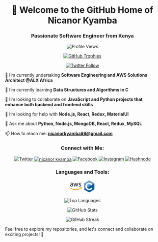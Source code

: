 <h1 align="center">👋 Welcome to the GitHub Home of Nicanor Kyamba</h1>
<h3 align="center">Passionate Software Engineer from Kenya</h3>

<p align="center">
  <img src="https://komarev.com/ghpvc/?username=nicanorkyamba&label=Profile%20views&color=0e75b6&style=flat" alt="Profile Views" />
</p>

<p align="center">
  <a href="https://github.com/ryo-ma/github-profile-trophy">
    <img src="https://github-profile-trophy.vercel.app/?username=nicanorkyamba" alt="GitHub Trophies" />
  </a>
</p>

<p align="center">
  <a href="https://twitter.com/nicanor_kyamba" target="_blank">
    <img src="https://img.shields.io/twitter/follow/nicanor_kyamba?logo=twitter&style=for-the-badge" alt="Twitter Follow" />
  </a>
</p>

🔭 I’m currently undertaking **Software Engineering and AWS Solutions Architect @ALX Africa**

🌱 I’m currently learning **Data Structures and Algorithms in C**

👯 I’m looking to collaborate on **JavaScript and Python projects that enhance both backend and frontend skills**

🤝 I’m looking for help with **Node.js, React, Redux, MaterialUI**

💬 Ask me about **Python, Node.js, MongoDB, React, Redux, MySQL**

📫 How to reach me: **nicanorkyamba98@gmail.com**

<h3 align="center">Connect with Me:</h3>
<p align="center">
  <a href="https://twitter.com/nicanor_kyamba" target="_blank">
    <img src="https://raw.githubusercontent.com/rahuldkjain/github-profile-readme-generator/master/src/images/icons/Social/twitter.svg" alt="Twitter" height="30" width="40" />
  </a>
<a href="https://linkedin.com/in/nicanor kyamba" target="_blank">
<img align="center" src="https://raw.githubusercontent.com/rahuldkjain/github-profile-readme-generator/master/src/images/icons/Social/linked-in-alt.svg" alt="nicanor kyamba" height="30" width="40" />
  </a>
  <a href="https://facebook.com/nicanor.kyamba" target="_blank">
    <img src="https://raw.githubusercontent.com/rahuldkjain/github-profile-readme-generator/master/src/images/icons/Social/facebook.svg" alt="Facebook" height="30" width="40" />
  </a>
  <a href="https://instagram.com/nicanor.kyamba" target="_blank">
    <img src="https://raw.githubusercontent.com/rahuldkjain/github-profile-readme-generator/master/src/images/icons/Social/instagram.svg" alt="Instagram" height="30" width="40" />
  </a>
  <a href="https://hashnode.com/@nicanorkyamba" target="_blank">
    <img src="https://raw.githubusercontent.com/rahuldkjain/github-profile-readme-generator/master/src/images/icons/Social/hashnode.svg" alt="Hashnode" height="30" width="40" />
  </a>
</p>

<h3 align="center">Languages and Tools:</h3>
<p align="center">
  <a href="https://aws.amazon.com" target="_blank" rel="noreferrer">
    <img src="https://raw.githubusercontent.com/devicons/devicon/master/icons/amazonwebservices/amazonwebservices-original-wordmark.svg" alt="AWS" width="40" height="40"/>
  </a>
  <a href="https://www.cprogramming.com/" target="_blank" rel="noreferrer">
    <img src="https://raw.githubusercontent.com/devicons/devicon/master/icons/c/c-original.svg" alt="C" width="40" height="40"/>
  </a>
  <!-- Add more icons here for your languages and tools -->
</p>

<p align="center">
  <img src="https://github-readme-stats.vercel.app/api/top-langs?username=nicanorkyamba&show_icons=true&locale=en&layout=compact" alt="Top Languages" />
</p>

<p align="center">
  <img src="https://github-readme-stats.vercel.app/api?username=nicanorkyamba&show_icons=true&locale=en" alt="GitHub Stats" />
</p>

<p align="center">
  <img src="https://github-readme-streak-stats.herokuapp.com/?user=nicanorkyamba&" alt="GitHub Streak" />
</p>

Feel free to explore my repositories, and let's connect and collaborate on exciting projects! 🚀
